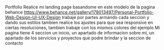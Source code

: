 Portfolio
Realice mi landing page basandome en este modelo de la pagina behance https://www.behance.net/gallery/178013497/Personal-Portfolio-Web-Design-UI-UX-Design
trabaje por partes armando cada seccion y dando sus estilos tambien realice los ajustes para que sea responsive en ciertas resoluciones, tambien trabaje con los mismos colores del ejemplo
Mi pagina tiene 4 seccion un inicio, un apartado de informacion sobre mi, un apartado de los servicios y proyectos que podre brindar y la seccion de contacto
